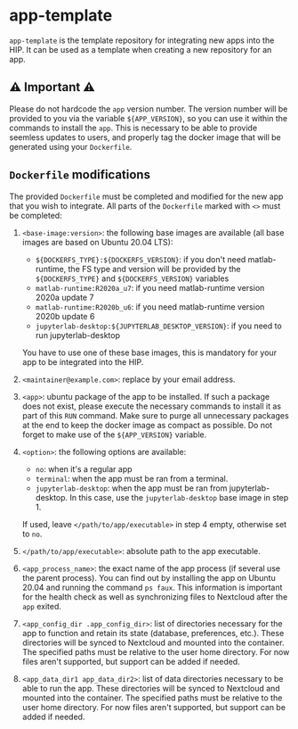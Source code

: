 # app-template

`app-template` is the template repository for integrating new apps into the HIP. It can be used as a template when creating a new repository for an app.

## :warning: Important :warning:

Please do not hardcode the `app` version number. The version number will be provided to you via the variable `${APP_VERSION}`, so you can use it within the commands to install the `app`. This is necessary to be able to provide seemless updates to users, and properly tag the docker image that will be generated using your `Dockerfile`.

## `Dockerfile` modifications

The provided `Dockerfile` must be completed and modified for the new app that you wish to integrate. All parts of the `Dockerfile` marked with `<>` must be completed:

1. `<base-image:version>`: the following base images are available (all base images are based on Ubuntu 20.04 LTS):
    - `${DOCKERFS_TYPE}:${DOCKERFS_VERSION}`: if you don't need matlab-runtime, the FS type and version will be provided by the `${DOCKERFS_TYPE}` and `${DOCKERFS_VERSION}` variables
    - `matlab-runtime:R2020a_u7`: if you need matlab-runtime version 2020a update 7
    - `matlab-runtime:R2020b_u6`: if you need matlab-runtime version 2020b update 6
    - `jupyterlab-desktop:${JUPYTERLAB_DESKTOP_VERSION}`: if you need to run jupyterlab-desktop
 
    You have to use one of these base images, this is mandatory for your app to be integrated into the HIP.

2. `<maintainer@example.com>`: replace by your email address.

2. `<app>`: ubuntu package of the app to be installed. If such a package does not exist, please execute the necessary commands to install it as part of this `RUN` command. Make sure to purge all unnecessary packages at the end to keep the docker image as compact as possible. Do not forget to make use of the `${APP_VERSION}` variable.

3. `<option>`: the following options are available:
    - `no`: when it's a regular app
    - `terminal`: when the app must be ran from a terminal. 
    - `jupyterlab-desktop`: when the app must be ran from jupyterlab-desktop. In this case, use the `jupyterlab-desktop` base image in step 1.
    
    If used, leave `</path/to/app/executable>` in step 4 empty, otherwise set to `no`.

4. `</path/to/app/executable>`: absolute path to the app executable.

5. `<app_process_name>`: the exact name of the app process (if several use the parent process). You can find out by installing the app on Ubuntu 20.04 and running the command `ps faux`. This information is important for the health check as well as synchronizing files to Nextcloud after the `app` exited.

6. `<app_config_dir .app_config_dir>`: list of directories necessary for the app to function and retain its state (database, preferences, etc.). These directories will be synced to Nextcloud and mounted into the container. The specified paths must be relative to the user home directory. For now files aren't supported, but support can be added if needed.

7. `<app_data_dir1 app_data_dir2>`: list of data directories necessary to be able to run the app. These directories will be synced to Nextcloud and mounted into the container. The specified paths must be relative to the user home directory. For now files aren't supported, but support can be added if needed.
